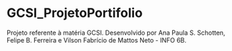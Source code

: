 # GCSI_ProjetoPortifolio
Projeto referente à matéria GCSI. Desenvolvido por Ana Paula S. Schotten, Felipe B. Ferreira e Vilson Fabrício de Mattos Neto - INFO 6B.

